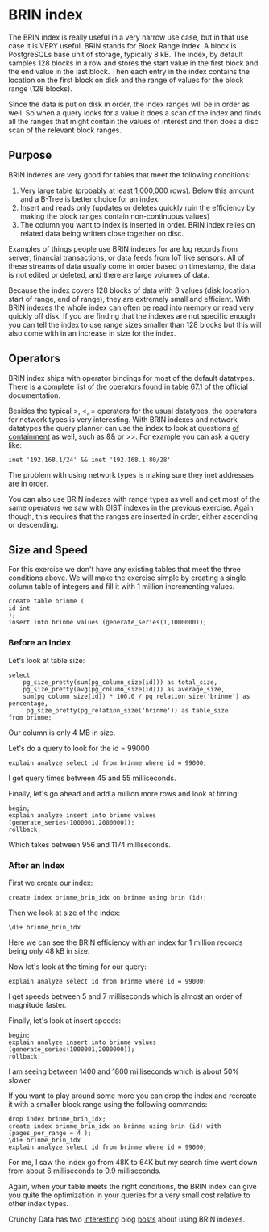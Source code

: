 # BRIN index

The BRIN index is really useful in a very narrow use case, but in that use case it is VERY useful. BRIN stands for Block Range Index. A block is PostgreSQLs base unit of storage, typically 8 kB. The index, by default samples 128 blocks in a row and stores the start value in the first block and the end value in the last block. Then each entry in the index contains the location on the first block on disk and the range of values for the block range (128 blocks).  

Since the data is put on disk in order, the index ranges will be in order as well. So when a query looks for a value it does a scan of the index and finds all the ranges that might contain the values of interest and then does a disc scan of the relevant block ranges.  

## Purpose 
BRIN indexes are very good for tables that meet the following conditions:

1. Very large table (probably at least 1,000,000 rows). Below this amount and a B-Tree is better choice for an index. 
2. Insert and reads only (updates or deletes quickly ruin the efficiency by making the block ranges contain non-continuous values)
3. The column you want to index is inserted in order. BRIN index relies on related data being written close together on disc.    

Examples of things people use BRIN indexes for are log records from server, financial transactions, or data feeds from IoT like sensors. All of these streams of data usually come in order based on timestamp, the data is not edited or deleted, and there are large volumes of data. 

Because the index covers 128 blocks of data with 3 values (disk location, start of range, end of range), they are extremely small and efficient. With BRIN indexes the whole index can often be read into memory or read very quickly off disk. If you are finding that the indexes are not specific enough you can tell the index to use range sizes smaller than 128 blocks but this will also come with in an increase in size for the index. 

## Operators
BRIN index ships with operator bindings for most of the default datatypes. There is a complete list of the operators found in [table 67.1](https://www.postgresql.org/docs/current/brin-builtin-opclasses.html) of the official documentation.

Besides the typical >, <, =  operators for the usual datatypes, the operators for network types is very interesting. With BRIN indexes and network datatypes the query planner can use the index to look at questions [of containment](https://www.postgresql.org/docs/current/functions-net.html) as well, such as && or >>. For example you can ask a query like:

`inet '192.168.1/24' && inet '192.168.1.80/28'`

The problem with using network types is making sure they inet addresses are in order. 

You can also use BRIN indexes with range types as well and get most of the same operators we saw with GIST indexes in the previous exercise. Again though, this requires that the ranges are inserted in order, either ascending or descending.

## Size and Speed
For this exercise we don't have any existing tables that meet the three conditions above. We will make the exercise simple by creating a single column table of integers and fill it with 1 million incrementing values.

```sql92
create table brinme (
id int
);
insert into brinme values (generate_series(1,1000000));
```

### Before an Index

Let's look at table size:


```sql92
select
    pg_size_pretty(sum(pg_column_size(id))) as total_size,
    pg_size_pretty(avg(pg_column_size(id))) as average_size,
    sum(pg_column_size(id)) * 100.0 / pg_relation_size('brinme') as percentage,
     pg_size_pretty(pg_relation_size('brinme')) as table_size 
from brinme;
```
Our column is only 4 MB in size.

Let's do a query to look for the id = 99000

```sql92
explain analyze select id from brinme where id = 99000; 
```

I get query times between 45 and 55 milliseconds.

Finally, let's go ahead and add a million more rows and look at timing:

```sql92
begin;
explain analyze insert into brinme values (generate_series(1000001,2000000));
rollback;
```

Which takes between 956 and 1174 milliseconds.

### After an Index

First we create our index:

```sql92
create index brinme_brin_idx on brinme using brin (id); 
```

Then we look at size of the index:

```sql92
\di+ brinme_brin_idx
```

Here we can see the BRIN efficiency with an index for 1 million records being only 48 kB in size. 

Now let's look at the timing for our query:

```sql92
explain analyze select id from brinme where id = 99000; 
```

I get speeds between 5 and 7 milliseconds which is almost an order of magnitude faster. 

Finally, let's look at insert speeds:

```sql92
begin;
explain analyze insert into brinme values (generate_series(1000001,2000000));
rollback;
```
I am seeing between 1400 and 1800 milliseconds which is about 50% slower



If you want to play around some more you can drop the index and recreate it with a smaller block range using the following commands:

```sql92
drop index brinme_brin_idx;
create index brinme_brin_idx on brinme using brin (id) with (pages_per_range = 4 ); 
\di+ brinme_brin_idx
explain analyze select id from brinme where id = 99000; 
```

For me, I saw the index go from 48K to 64K but my search time went down from about 6 milliseconds to 0.9 milliseconds. 

Again, when your table meets the right conditions, the BRIN index can give you quite the optimization in your queries for a very small cost relative to other index types.

Crunchy Data has two [interesting](https://info.crunchydata.com/blog/postgresql-brin-indexes-big-data-performance-with-minimal-storage) blog [posts](https://info.crunchydata.com/blog/avoiding-the-pitfalls-of-brin-indexes-in-postgres) about using BRIN indexes. 